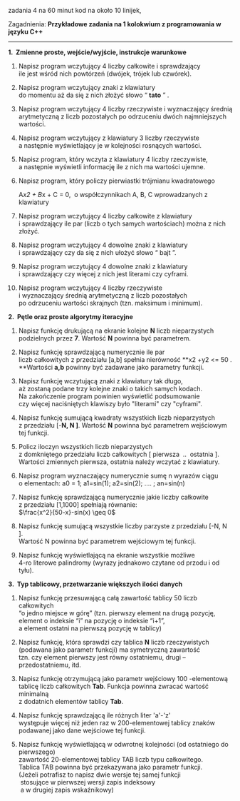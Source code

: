 zadania 4 na 60 minut
kod na około 10 linijek, 


Zagadnienia:
**Przykładowe zadania na 1 kolokwium z programowania w języku C++**

---

**1.  Zmienne proste, wejście/wyjście, instrukcje warunkowe**

1.  Napisz program wczytujący 4 liczby całkowite i sprawdzający  
    ile jest wśród nich powtórzeń (dwójek, trójek lub czwórek).
    
2.  Napisz program wczytujący znaki z klawiatury  
    do momentu aż da się z nich złożyć słowo “ **tato** ” .
    
3.  Napisz program wczytujący 4 liczby rzeczywiste i wyznaczający średnią  
    arytmetyczną z liczb pozostałych po odrzuceniu dwóch najmniejszych wartości.
    
4.  Napisz program wczytujący z klawiatury 3 liczby rzeczywiste  
    a następnie wyświetlający je w kolejności rosnących wartości.
    
5.  Napisz program, który wczyta z klawiatury 4 liczby rzeczywiste,  
    a następnie wyświetli informację ile z nich ma wartości ujemne.
    
6.  Napisz program, który policzy pierwiastki trójmianu kwadratowego
    
    A*x2 + B*x + C = 0,  o współczynnikach A, B, C wprowadzanych z klawiatury
    
7.  Napisz program wczytujący 4 liczby całkowite z klawiatury  
    i sprawdzający ile par (liczb o tych samych wartościach) można z nich złożyć.
    
8.  Napisz program wczytujący 4 dowolne znaki z klawiatury  
    i sprawdzający czy da się z nich ułożyć słowo “ bajt ”.
    
9.  Napisz program wczytujący 4 dowolne znaki z klawiatury  
    i sprawdzający czy więcej z nich jest literami czy cyframi.
    
10.  Napisz program wczytujący 4 liczby rzeczywiste  
    i wyznaczający średnią arytmetyczną z liczb pozostałych  
    po odrzuceniu wartości skrajnych (tzn. maksimum i minimum).
    

**2.  Pętle oraz proste algorytmy iteracyjne**

1.  Napisz funkcję drukującą na ekranie kolejne **N** liczb nieparzystych  
    podzielnych przez **7**. Wartość **N** powinna być parametrem.
    
2.  Napisz funkcję sprawdzającą numerycznie ile par  
    liczb całkowitych z przedziału \[a,b\] spełnia nierówność **x2 +y2 <= 50 .  
    **Wartości **a,b** powinny być zadawane jako parametry funkcji.
    
3.  Napisz funkcję wczytującą znaki z klawiatury tak długo,  
    aż zostaną podane trzy kolejne znaki o takich samych kodach.  
    Na zakończenie program powinien wyświetlić podsumowanie  
    czy więcej naciśniętych klawiszy było "literami" czy "cyframi".
    
4.  Napisz funkcję sumującą kwadraty wszystkich liczb nieparzystych  
    z przedziału \[-**N, N \]**. Wartość **N** powinna być parametrem wejściowym tej funkcji.
    
5.  Policz iloczyn wszystkich liczb nieparzystych  
    z domkniętego przedziału liczb całkowitych \[ pierwsza  ..  ostatnia \].  
    Wartości zmiennych pierwsza, ostatnia należy wczytać z klawiatury.
    
6.  Napisz program wyznaczający numerycznie sumę n wyrazów ciągu  
    o elementach: a0 = 1; a1=sin(1); a2=sin(2); .... ; an=sin(n)
    
7.  Napisz funkcję sprawdzającą numerycznie jakie liczby całkowite  
    z przedziału \[1,1000\] spełniają równanie:  
    $\frac{x^2}{50-x}-sin(x) \geq 0$
8.  Napisz funkcję sumującą wszystkie liczby parzyste z przedziału \[-N, N \].  
    Wartość N powinna być parametrem wejściowym tej funkcji.
    
9.  Napisz funkcję wyświetlającą na ekranie wszystkie możliwe  
    4-ro literowe palindromy (wyrazy jednakowo czytane od przodu i od tyłu).
    

**3.  Typ tablicowy, przetwarzanie większych ilości danych**

1.  Napisz funkcję przesuwającą całą zawartość tablicy 50 liczb całkowitych  
    “o jedno miejsce w górę” (tzn. pierwszy element na drugą pozycję,  
    element o indeksie “i” na pozycję o indeksie “i+1”,  
    a element ostatni na pierwszą pozycję w tablicy)
    
2.  Napisz funkcję, która sprawdzi czy tablica **N** liczb rzeczywistych  
    (podawana jako parametr funkcji) ma symetryczną zawartość  
    tzn. czy element pierwszy jest równy ostatniemu, drugi – przedostatniemu, itd.
    
3.  Napisz funkcję otrzymującą jako parametr wejściowy 100 -elementową  
    tablicę liczb całkowitych **Tab**. Funkcja powinna zwracać wartość minimalną  
    z dodatnich elementów tablicy **Tab**.
    
4.  Napisz funkcję sprawdzającą ile różnych liter 'a'-'z'  
    występuje więcej niż jeden raz w 200-elementowej tablicy znaków  
    podawanej jako dane wejściowe tej funkcji.
    
5.  Napisz funkcję wyświetlającą w odwrotnej kolejności (od ostatniego do pierwszego)  
    zawartość 20-elementowej tablicy TAB liczb typu całkowitego.  
    Tablica TAB powinna być przekazywana jako parametr funkcji.  
    (Jeżeli potrafisz to napisz dwie wersje tej samej funkcji  
     stosujące w pierwszej wersji zapis indeksowy  
     a w drugiej zapis wskaźnikowy)